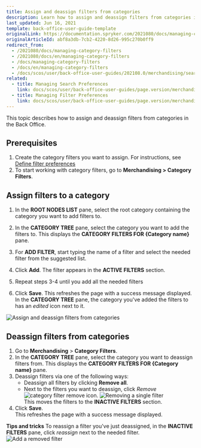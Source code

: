 ```yaml
---
title: Assign and deassign filters from categories
description: Learn how to assign and deassign filters from categories in the Back Office
last_updated: Jun 16, 2021
template: back-office-user-guide-template
originalLink: https://documentation.spryker.com/2021080/docs/managing-category-filters
originalArticleId: abf8a3db-7cb2-4220-8d26-995c270b0ff9
redirect_from:
  - /2021080/docs/managing-category-filters
  - /2021080/docs/en/managing-category-filters
  - /docs/managing-category-filters
  - /docs/en/managing-category-filters
  - /docs/scos/user/back-office-user-guides/202108.0/merchandising/search-and-filters/managing-category-filters.html
related:
  - title: Managing Search Preferences
    link: docs/scos/user/back-office-user-guides/page.version/merchandising/search-and-filters/managing-search-preferences.html
  - title: Managing Filter Preferences
    link: docs/scos/user/back-office-user-guides/page.version/merchandising/search-and-filters/managing-filter-preferences.html
---
```


This topic describes how to assign and deassign filters from categories in the Back Office.

## Prerequisites


1. Create the category filters you want to assign. For instructions, see [Define filter preferences](/docs/scos/user/back-office-user-guides/202108.0/merchandising/filter-preferences/define-filter-preferences.html)
2. To start working with category filters, go to **Merchandising > Category Filters**.

## Assign filters to a category

1. In the **ROOT NODES LIST** pane, select the root category containing the category you want to add filters to.

2. In the **CATEGORY TREE** pane, select the category you want to add the filters to.
    This displays the **CATEGORY FILTERS FOR {Category name}** pane.

3. For **ADD FILTER**, start typing the name of a filter and select the needed filter from the suggested list.
4. Click **Add**.
    The filter appears in the **ACTIVE FILTERS** section.
5. Repeat steps 3-4 until you add all the needed filters
6. Click **Save**.
    This refreshes the page with a success message displayed. In the **CATEGORY TREE** pane, the category you've added the filters to has an *edited* icon next to it.

![Assign and deassign filters from categories](https://spryker.s3.eu-central-1.amazonaws.com/docs/scos/user/back-office-user-guides/merchandising/category-filters/assign-and-deassign-filters-from-categories.md/assign-and-deassign-filters-from-categories.png)    

## Deassign filters from categories

1. Go to **Merchandising** > **Category Filters**.
2. In the **CATEGORY TREE** pane, select the category you want to deassign filters from.
    This displays the **CATEGORY FILTERS FOR {Category name}** pane.    
3. Deassign filters via one of the following ways:
    * Deassign all filters by clicking **Remove all**.
    * Next to the filters you want to deassign, click *Remove* <span class="inline-img">![category filter remove icon](https://spryker.s3.eu-central-1.amazonaws.com/docs/scos/user/back-office-user-guides/merchandising/category-filters/assign-and-deassign-filters-from-categories.md/category-filter-remove-icon.png)</span>.
![Removing a single filter](https://spryker.s3.eu-central-1.amazonaws.com/docs/User+Guides/Back+Office+User+Guides/Search+and+Filters/Managing+Category+Filters/remove-single-filter.gif)    
        This moves the filters to the **INACTIVE FILTERS** section.
4. Click **Save**.    
    This refreshes the page with a success message displayed.    


**Tips and tricks**
To reassign a filter you've just deassigned, in the **INACTIVE FILTERS** pane, click *reassign* next to the needed filter.
![Add a removed filter](https://spryker.s3.eu-central-1.amazonaws.com/docs/User+Guides/Back+Office+User+Guides/Search+and+Filters/Managing+Category+Filters/add-removed-filter.gif)

